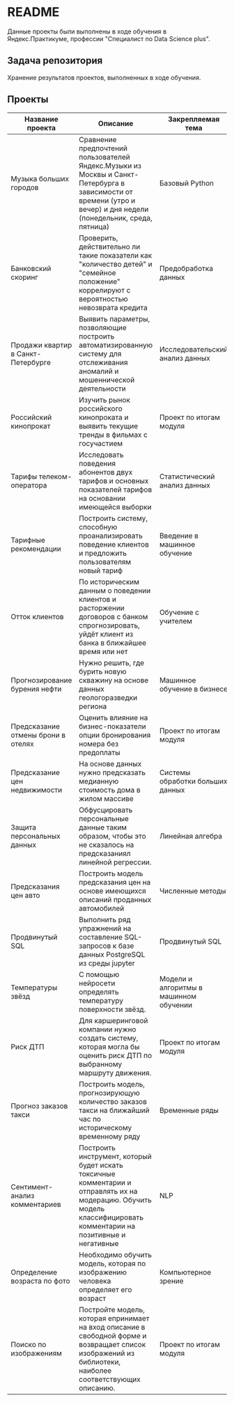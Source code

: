 # README

Данные проекты были выполнены в ходе обучения в Яндекс.Практикуме, профессии "Специалист по Data Science plus".

## Задача репозитория

Хранение результатов проектов, выполненных в ходе обучения.

## Проекты

|Название проекта| Описание | Закрепляемая тема | Используемые библиотеки|
|----------------|----------|-------------------|------------------------|
|Музыка больших городов|Сравнение предпочтений пользователей Яндекс.Музыки из Москвы и Санкт-Петербурга в зависимости от времени (утро и вечер) и дня недели (понедельник, среда, пятница) | Базовый Python | pandas only |
|Банковский скоринг|Проверить, действительно ли такие показатели как "количество детей" и "семейное положение" коррелируют с вероятностью невозврата кредита |Предобработка данных |pandas, numpy, seaborn, pymystem3|
|Продажи квартир в Санкт-Петербурге|Выявить параметры, позволяющие построить автоматизированную систему для отслеживания аномалий и мошеннической деятельности |Исследовательский анализ данных |pandas, numpy, seaborn, sklearn|
|Российский кинопрокат|Изучить рынок российского кинопроката и выявить текущие тренды в фильмах с госучастием |Проект по итогам модуля |pandas, numpy, seaborn, sklearn|
|Тарифы телеком-оператора|Исследовать поведения абонентов двух тарифов и основных показателей тарифов на основании имеющейся выборки|Статистический анализ данных|pandas, numpy, seaborn, scipy|
|Тарифные рекомендации|Построить систему, способную проанализировать поведение клиентов и предложить пользователям новый тариф|Введение в машинное обучение|pandas, sklearn|
|Отток клиентов|По историческим данным о поведении клиентов и расторжении договоров с банком спрогнозировать, уйдёт клиент из банка в ближайшее время или нет|Обучение с учителем|numpy, pandas, sklearn, imblearn|
|Прогнозирование бурения нефти|Нужно решить, где бурить новую скважину на основе данных геологоразведки региона|Машинное обучение в бизнесе|numpy, pandas, sklearn, seaborn, scipy|
|Предсказание отмены брони в отелях|Оценить влияние на бизнес-показатели опции бронирования номера без предоплаты|Проект по итогам модуля |numpy, pandas, sklearn, seaborn, imblearn|
|Предсказание цен недвижимости|На основе данных нужно предсказать медианную стоимость дома в жилом массиве|Системы обработки больших данных|pandas, pyspark|
|Защита персональных данных|Обфусцировать персональные данные таким образом, чтобы это не сказалось на предсказаниял линейной регрессии.|Линейная алгебра|numpy, pandas, sklearn|
|Предсказания цен авто|Построить модель предсказания цен на основе имеющихся описаний проданных автомобилей|Численные методы|numpy, pandas, sklearn, seaborn, lightgbm, category_encoders|
|Продвинутый SQL|Выполнить ряд упражнений на составление SQL-запросов к базе данных PostgreSQL из среды jupyter|Продвинутый SQL|pandas, seaborn, sqlalchemy|
|Температуры звёзд|С помощью нейросети определять температуру поверхности звёзд.|Модели и алгоритмы в машинном обучении|numpy, pandas, seaborn, torch|
|Риск ДТП|Для каршеринговой компании нужно создать систему, которая могла бы оценить риск ДТП по выбранному маршруту движения.|Проект по итогам модуля|numpy, pandas, seaborn, torch, sqlalchemy, tqdm|
|Прогноз заказов такси|Построить модель, прогнозирующую количество заказов такси на ближайший час по историческому временному ряду| Временные ряды|numpy, pandas, seaborn, statsmodels|
|Сентимент-анализ комментариев|Построить инструмент, который будет искать токсичные комментарии и отправлять их на модерацию. Обучить модель классифицировать комментарии на позитивные и негативные|NLP|pandas, nltk, sklearn|
|Определение возраста по фото|Необходимо обучить модель, которая по изображению человека определяет его возраст|Компьютерное зрение|pandas, seaborn, tensorflow, PIL|
|Поиско по изображениям|Постройте модель, которая епринимает на вход описание в свободной форме и возвращает список изображений из библиотеки, наиболее соответствующих описанию.|Проект по итогам модуля|pandas, nltk, tensorflow, sklearn, PIL|
